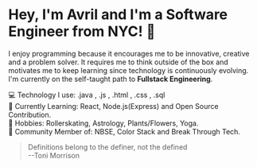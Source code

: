 

# Hey, I'm Avril and I'm a Software Engineer from NYC! :nazar_amulet:

I enjoy programming because it encourages me to be innovative, creative and a problem solver. It requires 
me to think outside of the box and motivates me to keep learning since technology
is continuously evolving. I'm currently on the self-taught path to **Fullstack Engineering**. 


:computer: Technology I use: .java , .js , .html , .css , .sql
<br>
:abacus: Currently Learning: React, Node.js(Express) and Open Source Contribution.
<br>
:heart_decoration: Hobbies: Rollerskating, Astrology, Plants/Flowers, Yoga.
<br>
:blue_heart: Community Member of: NBSE, Color Stack and Break Through Tech.



> Definitions belong to the definer, not the defined  
--Toni Morrison





